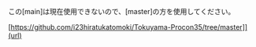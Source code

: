 この[main]は現在使用できないので、[master]の方を使用してください。

[https://github.com/i23hiratukatomoki/Tokuyama-Procon35/tree/master]](url)
